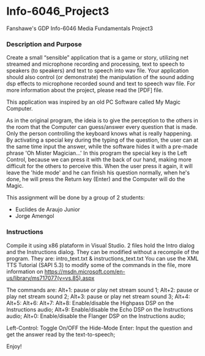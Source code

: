 # Info-6046_Project3
Fanshawe's GDP Info-6046 Media Fundamentals Project3

### Description and Purpose
Create a small “sensible” application that is a game or story, utilizing net streamed and microphone recording and processing, text to speech to speakers (to speakers) and text to speech into wav file. Your application should also control (or demonstrate) the manipulation of the sound adding dsp effects to microphone recorded sound and text to speech wav file.
For more information about the project, please read the [PDF] file.

This application was inspired by an old PC Software called My Magic Computer.

As in the original program, the ideia is to give the perception to the others in the room that the Computer can guess/answer every question that is made.
Only the person controlling the keyboard knows what is really happening.
By activating a special key during the typing of the question, the user can at the same time input the answer, while the software hides it with a pre-made phrase 'Oh Mister Magician...' 
In this program the special key is the Left Control, because we can press it with the back of our hand, making more difficult for the others to perceive this.
When the user press it again, it will leave the 'hide mode' and he can finish his question normally, when he's done, he will press the Return key (Enter) and the Computer will do the Magic.


This assignment will be done by a group of 2 students:
* Euclides de Araujo Junior
* Jorge Amengol

### Instructions
Compile it using x86 plataform in Visual Studio.
2 files hold the Intro dialog and the Instructions dialog. They can be modified without a recompile of the program.
They are:  intro_text.txt &  instructions_text.txt
You can use the XML TTS Tutorial (SAPI 5.3) to modify some of the commands in the file, more information on https://msdn.microsoft.com/en-us/library/ms717077(v=vs.85).aspx


The commands are:
Alt+1: pause or play net stream sound 1;
Alt+2: pause or play net stream sound 2;
Alt+3: pause or play net stream sound 3;
Alt+4: 
Alt+5: 
Alt+6: 
Alt+7: 
Alt+8: Enable/disable the Highpass DSP on the Instructions audio;
Alt+9: Enable/disable the Echo DSP on the Instructions audio; 
Alt+0: Enable/disable the Flanger DSP on the Instructions audio;

Left-Control: Toggle On/OFF the Hide-Mode
Enter: Input the question and get the answer read by the text-to-speech;

Enjoy!